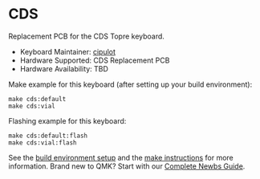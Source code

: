 # CDS

Replacement PCB for the CDS Topre keyboard.

* Keyboard Maintainer: [cipulot](https://github.com/cipulot)
* Hardware Supported: CDS Replacement PCB
* Hardware Availability: TBD

Make example for this keyboard (after setting up your build environment):

    make cds:default
    make cds:vial

Flashing example for this keyboard:

    make cds:default:flash
    make cds:vial:flash

See the [build environment setup](https://docs.qmk.fm/#/getting_started_build_tools) and the [make instructions](https://docs.qmk.fm/#/getting_started_make_guide) for more information. Brand new to QMK? Start with our [Complete Newbs Guide](https://docs.qmk.fm/#/newbs).
